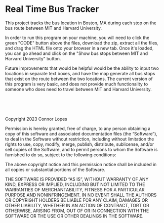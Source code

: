 # Real Time Bus Tracker

This project tracks the bus location in Boston, MA during each stop on the bus route between MIT and Harvard University. 

In order to run this program on your machine, you will need to click the green "CODE" button above the files, download the zip, extract all the files, and drag the HTML file onto your browser in a new tab. Once it's loaded, you can go ahead and click on the "Show bus stops between MIT and Harvard University" button.

Future improvements that would be helpful would be the ability to input two locations in separate text boxes, and have the map generate all bus stops that exist on the route between the two locations. The current version of this program is very basic, and does not provide much functionality to someone who does need to travel between MIT and Harvard University.


<br>
<br>
<br>

Copyright 2023 Connor Lopes

Permission is hereby granted, free of charge, to any person obtaining a copy of this software and associated documentation files (the “Software”), to deal in the Software without restriction, including without limitation the rights to use, copy, modify, merge, publish, distribute, sublicense, and/or sell copies of the Software, and to permit persons to whom the Software is furnished to do so, subject to the following conditions:

The above copyright notice and this permission notice shall be included in all copies or substantial portions of the Software.

THE SOFTWARE IS PROVIDED “AS IS”, WITHOUT WARRANTY OF ANY KIND, EXPRESS OR IMPLIED, INCLUDING BUT NOT LIMITED TO THE WARRANTIES OF MERCHANTABILITY, FITNESS FOR A PARTICULAR PURPOSE AND NONINFRINGEMENT. IN NO EVENT SHALL THE AUTHORS OR COPYRIGHT HOLDERS BE LIABLE FOR ANY CLAIM, DAMAGES OR OTHER LIABILITY, WHETHER IN AN ACTION OF CONTRACT, TORT OR OTHERWISE, ARISING FROM, OUT OF OR IN CONNECTION WITH THE SOFTWARE OR THE USE OR OTHER DEALINGS IN THE SOFTWARE.
